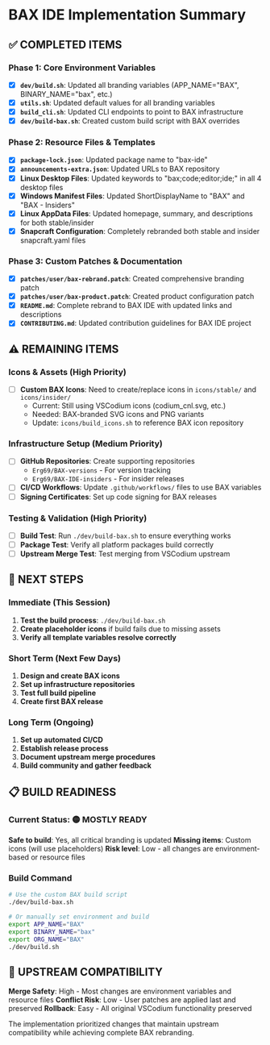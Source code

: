 # BAX IDE Implementation Summary

## ✅ **COMPLETED ITEMS**

### Phase 1: Core Environment Variables
- [x] **`dev/build.sh`**: Updated all branding variables (APP_NAME="BAX", BINARY_NAME="bax", etc.)
- [x] **`utils.sh`**: Updated default values for all branding variables
- [x] **`build_cli.sh`**: Updated CLI endpoints to point to BAX infrastructure
- [x] **`dev/build-bax.sh`**: Created custom build script with BAX overrides

### Phase 2: Resource Files & Templates
- [x] **`package-lock.json`**: Updated package name to "bax-ide"
- [x] **`announcements-extra.json`**: Updated URLs to BAX repository
- [x] **Linux Desktop Files**: Updated keywords to "bax;code;editor;ide;" in all 4 desktop files
- [x] **Windows Manifest Files**: Updated ShortDisplayName to "BAX" and "BAX - Insiders"
- [x] **Linux AppData Files**: Updated homepage, summary, and descriptions for both stable/insider
- [x] **Snapcraft Configuration**: Completely rebranded both stable and insider snapcraft.yaml files

### Phase 3: Custom Patches & Documentation
- [x] **`patches/user/bax-rebrand.patch`**: Created comprehensive branding patch
- [x] **`patches/user/bax-product.patch`**: Created product configuration patch
- [x] **`README.md`**: Complete rebrand to BAX IDE with updated links and descriptions
- [x] **`CONTRIBUTING.md`**: Updated contribution guidelines for BAX IDE project

## ⚠️ **REMAINING ITEMS**

### Icons & Assets (High Priority)
- [ ] **Custom BAX Icons**: Need to create/replace icons in `icons/stable/` and `icons/insider/`
  - Current: Still using VSCodium icons (codium_cnl.svg, etc.)
  - Needed: BAX-branded SVG icons and PNG variants
  - Update: `icons/build_icons.sh` to reference BAX icon repository

### Infrastructure Setup (Medium Priority)  
- [ ] **GitHub Repositories**: Create supporting repositories
  - `Erg69/BAX-versions` - For version tracking
  - `Erg69/BAX-IDE-insiders` - For insider releases
- [ ] **CI/CD Workflows**: Update `.github/workflows/` files to use BAX variables
- [ ] **Signing Certificates**: Set up code signing for BAX releases

### Testing & Validation (High Priority)
- [ ] **Build Test**: Run `./dev/build-bax.sh` to ensure everything works
- [ ] **Package Test**: Verify all platform packages build correctly
- [ ] **Upstream Merge Test**: Test merging from VSCodium upstream

## 🎯 **NEXT STEPS**

### Immediate (This Session)
1. **Test the build process**: `./dev/build-bax.sh`
2. **Create placeholder icons** if build fails due to missing assets
3. **Verify all template variables resolve correctly**

### Short Term (Next Few Days)
1. **Design and create BAX icons**
2. **Set up infrastructure repositories**
3. **Test full build pipeline**
4. **Create first BAX release**

### Long Term (Ongoing)
1. **Set up automated CI/CD**
2. **Establish release process**
3. **Document upstream merge procedures**
4. **Build community and gather feedback**

## 📋 **BUILD READINESS**

### Current Status: **🟡 MOSTLY READY**

**Safe to build**: Yes, all critical branding is updated
**Missing items**: Custom icons (will use placeholders)
**Risk level**: Low - all changes are environment-based or resource files

### Build Command
```bash
# Use the custom BAX build script
./dev/build-bax.sh

# Or manually set environment and build
export APP_NAME="BAX"
export BINARY_NAME="bax" 
export ORG_NAME="BAX"
./dev/build.sh
```

## 🔄 **UPSTREAM COMPATIBILITY**

**Merge Safety**: High - Most changes are environment variables and resource files
**Conflict Risk**: Low - User patches are applied last and preserved
**Rollback**: Easy - All original VSCodium functionality preserved

The implementation prioritized changes that maintain upstream compatibility while achieving complete BAX rebranding. 